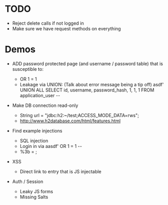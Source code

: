 # TODO
- Reject delete calls if not logged in
- Make sure we have request methods on everything

# Demos
- ADD password protected page (and username / password table) that is susceptible to:
    - OR 1 = 1 
    - Leakage via UNION: (Talk about error message being a tip off)
        asdf' UNION ALL SELECT id, username, password_hash, 1, 1, 1 FROM application_user --

- Make DB connection read-only
    - String url = "jdbc:h2:~/test;ACCESS_MODE_DATA=rws";
    - http://www.h2database.com/html/features.html
    
- Find example injections
    - SQL injection
    - Login in via aasdf' OR 1 = 1 --
    - %3b = ;
    
    
- XSS
    - Direct link to entry that is JS injectable

- Auth / Session
    - Leaky JS forms
    - Missing Salts